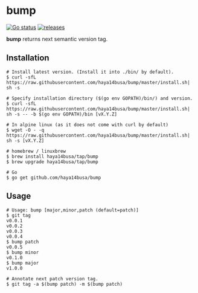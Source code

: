 # bump

[![Go status](https://github.com/haya14busa/bump/workflows/Go/badge.svg)](https://github.com/haya14busa/bump/actions)
[![releases](https://img.shields.io/github/release/haya14busa/bump.svg)](https://github.com/haya14busa/bump/releases)

**bump** returns next semantic version tag.

## Installation

```shell
# Install latest version. (Install it into ./bin/ by default).
$ curl -sfL https://raw.githubusercontent.com/haya14busa/bump/master/install.sh| sh -s

# Specify installation directory ($(go env GOPATH)/bin/) and version.
$ curl -sfL https://raw.githubusercontent.com/haya14busa/bump/master/install.sh| sh -s -- -b $(go env GOPATH)/bin [vX.Y.Z]

# In alpine linux (as it does not come with curl by default)
$ wget -O - -q https://raw.githubusercontent.com/haya14busa/bump/master/install.sh| sh -s [vX.Y.Z]

# homebrew / linuxbrew
$ brew install haya14busa/tap/bump
$ brew upgrade haya14busa/tap/bump

# Go
$ go get github.com/haya14busa/bump
```

## Usage

```
# Usage: bump [major,minor,patch (default=patch)]
$ git tag
v0.0.1
v0.0.2
v0.0.3
v0.0.4
$ bump patch
v0.0.5
$ bump minor
v0.1.0
$ bump major
v1.0.0

# Annotate next patch version tag.
$ git tag -a $(bump patch) -m $(bump patch)
```

